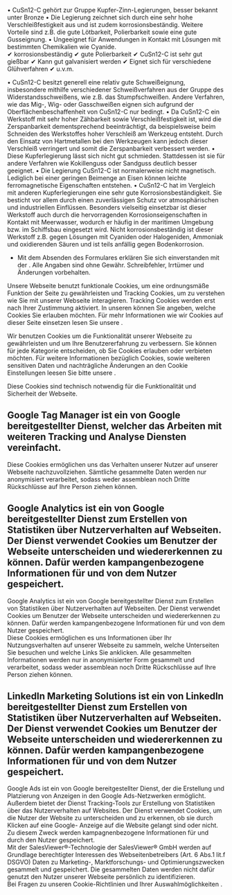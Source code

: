 • CuSn12-C gehört zur Gruppe Kupfer-Zinn-Legierungen, besser bekannt unter
Bronze • Die Legierung zeichnet sich durch eine sehr hohe Verschleißfestigkeit
aus und ist zudem korrosionsbeständig. Weitere Vorteile sind z.B. die gute
Lötbarkeit, Polierbarkeit sowie eine gute Gusseignung. • Ungeeignet für
Anwendungen in Kontakt mit Lösungen mit bestimmten Chemikalien wie Cyanide.  
✔ korrosionsbeständig ✔ gute Polierbarkeit ✔ CuSn12-C ist sehr gut gießbar ✔
Kann gut galvanisiert werden ✔ Eignet sich für verschiedene Glühverfahren ✔
u.v.m.

• CuSn12-C besitzt generell eine relativ gute Schweißeignung, insbesondere
mithilfe verschiedener Schweißverfahren aus der Gruppe des
Widerstandsschweißens, wie z.B. das Stumpfschweißen. Andere Verfahren, wie das
Mig-, Wig- oder Gasschweißen eignen sich aufgrund der Oberflächenbeschaffenheit
von CuSn12-C nur bedingt. • Da CuSn12-C ein Werkstoff mit sehr hoher Zähbarkeit
sowie Verschleißfestigkeit ist, wird die Zerspanbarkeit dementsprechend
beeinträchtigt, da beispielsweise beim Schneiden des Werkstoffes hoher
Verschleiß am Werkzeug entsteht. Durch den Einsatz von Hartmetallen bei den
Werkzeugen kann jedoch dieser Verschleiß verringert und somit die Zerspanbarkeit
verbessert werden. • Diese Kupferlegierung lässt sich nicht gut schmieden.
Stattdessen ist sie für andere Verfahren wie Kokillenguss oder Sandguss deutlich
besser geeignet. • Die Legierung CuSn12-C ist normalerweise nicht magnetisch.
Lediglich bei einer geringen Beimenge an Eisen können leichte ferromagnetische
Eigenschaften entstehen. • CuSn12-C hat im Vergleich mit anderen
Kupferlegierungen eine sehr gute Korrosionsbeständigkeit. Sie besticht vor allem
durch einen zuverlässigen Schutz vor atmosphärischen und industriellen
Einflüssen. Besonders vielseitig einsetzbar ist dieser Werkstoff auch durch die
hervorragenden Korrosionseigenschaften in Kontakt mit Meerwasser, wodurch er
häufig in der maritimen Umgebung bzw. im Schiffsbau eingesetzt wird. Nicht
korrosionsbeständig ist dieser Werkstoff z.B. gegen Lösungen mit Cyaniden oder
Halogeniden, Ammoniak und oxidierenden Säuren und ist teils anfällig gegen
Bodenkorrosion.

* Mit dem Absenden des Formulares erklären Sie sich einverstanden mit der .
Alle Angaben sind ohne Gewähr. Schreibfehler, Irrtümer und Änderungen
vorbehalten.

Unsere Webseite benutzt funktionale Cookies, um eine ordnungsmäße Funktion der
Seite zu gewährleisten und Tracking Cookies, um zu verstehen wie Sie mit unserer
Webseite interagieren. Tracking Cookies werden erst nach Ihrer Zustimmung
aktiviert. In unseren können Sie angeben, welche Cookies Sie erlauben möchten.
Für mehr Informationen wie wir Cookies auf dieser Seite einsetzen lesen Sie
unsere .

Wir benutzen Cookies um die Funktionalität unserer Webseite zu gewährleisten und
um Ihre Benutzererfahrung zu verbessern. Sie können für jede Kategorie
entscheiden, ob Sie Cookies erlauben oder verbieten möchten. Für weitere
Informationen bezüglich Cookies, sowie weiteren sensitiven Daten und
nachträgliche Änderungen an den Cookie Einstellungen leesen Sie bitte unsere .

Diese Cookies sind technisch notwendig für die Funktionalität und Sicherheit der
Webseite.

Google Tag Manager ist ein von Google bereitgestellter Dienst, welcher das
Arbeiten mit weiteren Tracking und Analyse Diensten vereinfacht.  
---  
Diese Cookies ermöglichen uns das Verhalten unserer Nutzer auf unserer Webseite
nachzuvollziehen. Sämtliche gesammelte Daten werden nur anonymisiert
verarbeitet, sodass weder assemblean noch Dritte Rückschlüsse auf Ihre Person
ziehen können.

Google Analytics ist ein von Google bereitgestellter Dienst zum Erstellen von
Statistiken über Nutzerverhalten auf Webseiten. Der Dienst verwendet Cookies um
Benutzer der Webseite unterscheiden und wiedererkennen zu können. Dafür werden
kampangenbezogene Informationen für und von dem Nutzer gespeichert.  
---  
Google Analytics ist ein von Google bereitgestellter Dienst zum Erstellen von
Statistiken über Nutzerverhalten auf Webseiten. Der Dienst verwendet Cookies um
Benutzer der Webseite unterscheiden und wiedererkennen zu können. Dafür werden
kampangenbezogene Informationen für und von dem Nutzer gespeichert.  
Diese Cookies ermöglichen es uns Informationen über Ihr Nutzungsverhalten auf
unserer Webseite zu sammeln, welche Unterseiten Sie besuchen und welche Links
Sie anklicken. Alle gesammelten Informationen werden nur in anonymisierter Form
gesammelt und verarbeitet, sodass weder assemblean noch Dritte Rückschlüsse auf
Ihre Person ziehen können.

LinkedIn Marketing Solutions ist ein von LinkedIn bereitgestellter Dienst zum
Erstellen von Statistiken über Nutzerverhalten auf Webseiten. Der Dienst
verwendet Cookies um Benutzer der Webseite unterscheiden und wiedererkennen zu
können. Dafür werden kampangenbezogene Informationen für und von dem Nutzer
gespeichert.  
---  
Google Ads ist ein von Google bereitgestellter Dienst, der die Erstellung und
Platzierung von Anzeigen in den Google Ads-Netzwerken ermöglicht. Außerdem
bietet der Dienst Tracking-Tools zur Erstellung von Statistiken über das
Nutzerverhalten auf Websites. Der Dienst verwendet Cookies, um die Nutzer der
Website zu unterscheiden und zu erkennen, ob sie durch Klicken auf eine Google-
Anzeige auf die Website gelangt sind oder nicht. Zu diesem Zweck werden
kampagnenbezogene Informationen für und durch den Nutzer gespeichert.  
Mit der SalesViewer®-Technologie der SalesViewer® GmbH werden auf Grundlage
berechtigter Interessen des Webseitenbetreibers (Art. 6 Abs.1 lit.f DSGVO) Daten
zu Marketing-, Marktforschungs- und Optimierungszwecken gesammelt und
gespeichert. Die gesammelten Daten werden nicht dafür genutzt den Nutzer unserer
Webseite persönlich zu identifizieren.  
Bei Fragen zu unseren Cookie-Richtlinien und Ihrer Auswahlmöglichkeiten .

